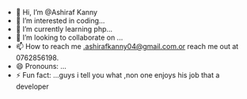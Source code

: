 - 👋 Hi, I’m @Ashiraf Kanny
- 👀 I’m interested in coding...
- 🌱 I’m currently learning php...
- 💞️ I’m looking to collaborate on ...
- 📫 How to reach me .ashirafkanny04@gmail.com.or reach me out at 0762856198.
- 😄 Pronouns: ...
- ⚡ Fun fact: ...guys i tell you what ,non one enjoys his job that a developer

<!---
AshirafKanny/AshirafKanny is a ✨ special ✨ repository because its `README.md` (this file) appears on your GitHub profile.
You can click the Preview link to take a look at your changes.
--->
